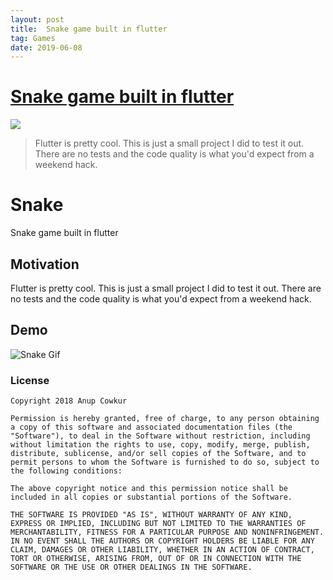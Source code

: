 ```yaml
---
layout: post
title:  Snake game built in flutter
tag: Games
date: 2019-06-08
---
```


# [Snake game built in flutter](http://github.com/anupcowkur/Snake) 

![](https://flutterawesome.com/content/images/2019/05/Snake.jpg)
 
> Flutter is pretty cool. This is just a small project I did to test it out. There are no tests and the code quality is what you'd expect from a weekend hack.

 
# Snake

Snake game built in flutter

## Motivation
Flutter is pretty cool. This is just a small project I did to
test it out. There are no tests and the code quality is what you'd expect
from a weekend hack.

## Demo
![Snake Gif](https://github.com/anupcowkur/Snakesnake.gif?raw=true)

### License
````
Copyright 2018 Anup Cowkur

Permission is hereby granted, free of charge, to any person obtaining a copy of this software and associated documentation files (the "Software"), to deal in the Software without restriction, including without limitation the rights to use, copy, modify, merge, publish, distribute, sublicense, and/or sell copies of the Software, and to permit persons to whom the Software is furnished to do so, subject to the following conditions:

The above copyright notice and this permission notice shall be included in all copies or substantial portions of the Software.

THE SOFTWARE IS PROVIDED "AS IS", WITHOUT WARRANTY OF ANY KIND, EXPRESS OR IMPLIED, INCLUDING BUT NOT LIMITED TO THE WARRANTIES OF MERCHANTABILITY, FITNESS FOR A PARTICULAR PURPOSE AND NONINFRINGEMENT. IN NO EVENT SHALL THE AUTHORS OR COPYRIGHT HOLDERS BE LIABLE FOR ANY CLAIM, DAMAGES OR OTHER LIABILITY, WHETHER IN AN ACTION OF CONTRACT, TORT OR OTHERWISE, ARISING FROM, OUT OF OR IN CONNECTION WITH THE SOFTWARE OR THE USE OR OTHER DEALINGS IN THE SOFTWARE.
````
